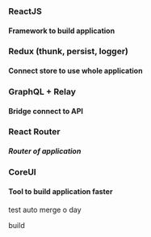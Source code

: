 ### ReactJS
#### Framework to build application

### Redux (thunk, persist, logger)
#### Connect store to use whole application

### GraphQL + Relay
#### Bridge connect to API

### React Router
##### Router of application

### CoreUI
#### Tool to build application faster

test auto merge o day 

build